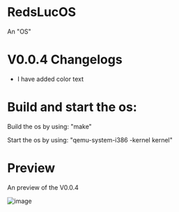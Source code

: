 # RedsLucOS
An "OS"

# V0.0.4 Changelogs
 - I have added color text


# Build and start the os:
 Build the os by using: "make"


 Start the os by using: "qemu-system-i386 -kernel kernel"


# Preview
An preview of the V0.0.4

![image](https://github.com/user-attachments/assets/7e1e82a3-c2af-4d3d-9b36-a23d3c731276)





